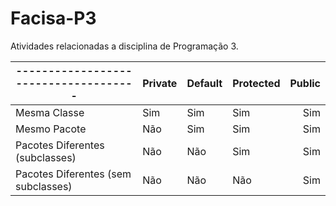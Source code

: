 # Facisa-P3
Atividades relacionadas a disciplina de Programação 3.


|-------------------------------------| Private | Default | Protected | Public |
|-------------------------------------|---------|:--------| :---------|-------:|
| Mesma Classe                        |   Sim   |   Sim   |    Sim    |   Sim  |
| Mesmo Pacote                        |   Não   |   Sim   |    Sim    |   Sim  |
| Pacotes Diferentes (subclasses)     |   Não   |   Não   |    Sim    |   Sim  |
| Pacotes Diferentes (sem subclasses) |   Não   |   Não   |    Não    |   Sim  |
